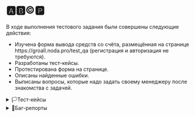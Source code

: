 # 🅰️🅱️©️🅿️
В ходе выполнения тестового задания были совершены следующие действия:
<ul>
<li>  Изучена форма вывода средств со счёта, размещённая на странице https://groall.noda.pro/test_qa (регистрация и авторизация не требуются). </li> 
<li>  Разработаны тест-кейсы. </li> 
<li>  Протестирована форма на странице.</li> 
<li>  Описаны найденные ошибки.</li> 
<li>  Выписаны вопросы, которые надо задать своему менеджеру после знакомства с задачей. </li> 
</ul>


<details>
<summary>🏳️Тест-кейсы</summary>

#### Проект: https://groall.noda.pro/test_qa
| ID | Заголовок | Предусловия  | Шаги | Ожидаемый результат |
|:--:|:---------:|:------------:|:----|:----:|
| 1  | Пример    | Пример       | 1. Первый шаг<br>2. Второй шаг<br>3. Третий шаг | Пример  |
| 2  | Пример    | Пример       | 1. Первый шаг<br>2. Второй шаг<br>3. Третий шаг | Пример  |
| ...| ...       | ...          | ...  | ...                 |

</details>
   
<details>
<summary>🚩Баг-репорты</summary>
   
#### Проект: https://groall.noda.pro/test_qa 
#### Окружение: Google Chrome Version 126.0.6478.62 (Official Build) (64-bit)
| ID | Заголовок | Важность  | Срочность | Описание | Приложения |
|:--:|:---------:|:---------:|:---------:|:-------- | ---------- |
| 1  | Пример    | Пример    | Пример    | STR:<br>1. Первый шаг<br>2. Второй шаг<br>3. Третий шаг<br> AR:<br>ER: | Скриншот, видео, лог.har |  
| 2  | Пример    | Пример    | Пример    | STR:<br>1. Первый шаг<br>2. Второй шаг<br>3. Третий шаг<br> AR:<br>ER: | Пример |  
| ...| ...       | ...       | ...       | ...      | ...        |

</details>


